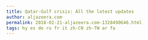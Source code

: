 ```yaml
---
title: Qatar-Gulf crisis: All the latest updates
author: aljazeera.com
permalink: 2018-02-21-aljazeera.com-1328490646.html
tags: hy es de ru fr it zh-CN zh-TW ar fa
---
```


